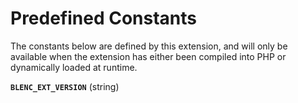 Predefined Constants
====================

The constants below are defined by this extension, and will only be
available when the extension has either been compiled into PHP or
dynamically loaded at runtime.

**`BLENC_EXT_VERSION`** (<span class="type">string</span>)  
<span class="simpara"> </span>
